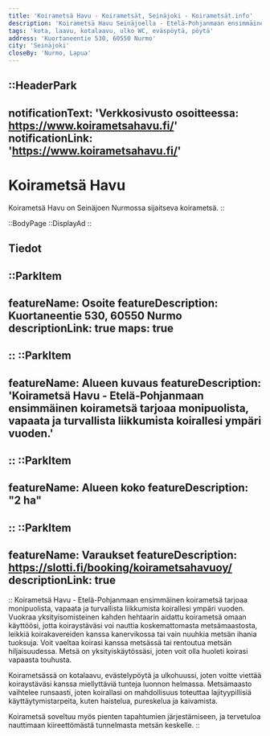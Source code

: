```yaml
---
title: 'Koirametsä Havu - Koirametsät, Seinäjoki - Koirametsät.info'
description: 'Koirametsä Havu Seinäjoella - Etelä-Pohjanmaan ensimmäinen koirametsä tarjoaa monipuolista, vapaata ja turvallista liikkumista koirallesi ympäri vuoden.'
tags: 'kota, laavu, kotalaavu, ulko WC, eväspöytä, pöytä'
address: 'Kuortaneentie 530, 60550 Nurmo'
city: 'Seinäjoki'
closeBy: 'Nurmo, Lapua'
---
```


::HeaderPark
---
notificationText: 'Verkkosivusto osoitteessa: https://www.koirametsahavu.fi/'
notificationLink: 'https://www.koirametsahavu.fi/'
---
# Koirametsä Havu
Koirametsä Havu on Seinäjoen Nurmossa sijaitseva koirametsä.
::

::BodyPage
::DisplayAd
::
## Tiedot
::ParkItem
---
featureName: Osoite
featureDescription: Kuortaneentie 530, 60550 Nurmo
descriptionLink: true
maps: true
---
::
::ParkItem
---
featureName: Alueen kuvaus
featureDescription: 'Koirametsä Havu - Etelä-Pohjanmaan ensimmäinen koirametsä tarjoaa monipuolista, vapaata ja turvallista liikkumista koirallesi ympäri vuoden.'
---
::
::ParkItem
---
featureName: Alueen koko
featureDescription: "2 ha"
---
::
::ParkItem
---
featureName: Varaukset
featureDescription: https://slotti.fi/booking/koirametsahavuoy/
descriptionLink: true
---
::
Koirametsä Havu - Etelä-Pohjanmaan ensimmäinen koirametsä tarjoaa monipuolista, vapaata ja turvallista liikkumista koirallesi ympäri vuoden. Vuokraa yksityisomisteinen kahden hehtaarin aidattu koirametsä omaan käyttöösi, jotta koiraystäväsi voi nauttia koskemattomasta metsämaastosta, leikkiä koirakavereiden kanssa kanervikossa tai vain nuuhkia metsän ihania tuoksuja. Voit vaeltaa koirasi kanssa metsässä tai rentoutua metsän hiljaisuudessa. Metsä on yksityiskäytössäsi, joten voit olla huoleti koirasi vapaasta touhusta.

Koirametsässä on kotalaavu, evästelypöytä ja ulkohuussi, joten voitte viettää koiraystäväsi kanssa miellyttäviä tunteja luonnon helmassa. Metsämaasto vaihtelee runsaasti, joten koirallasi on mahdollisuus toteuttaa lajityypillisiä käyttäytymistarpeita, kuten haistelua, pureskelua ja kaivamista.

Koirametsä soveltuu myös pienten tapahtumien järjestämiseen, ja tervetuloa nauttimaan kiireettömästä tunnelmasta metsän keskelle.
::